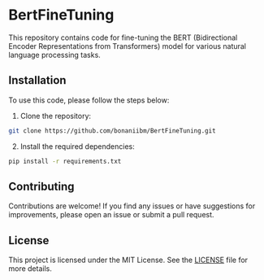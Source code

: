 # BertFineTuning

This repository contains code for fine-tuning the BERT (Bidirectional Encoder Representations from Transformers) model for various natural language processing tasks.

## Installation

To use this code, please follow the steps below:

1. Clone the repository:

```bash
git clone https://github.com/bonaniibm/BertFineTuning.git
```

2. Install the required dependencies:

```bash
pip install -r requirements.txt
```


## Contributing

Contributions are welcome! If you find any issues or have suggestions for improvements, please open an issue or submit a pull request.

## License

This project is licensed under the MIT License. See the [LICENSE](LICENSE) file for more details.
